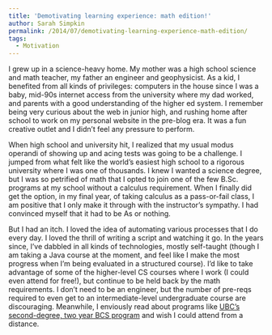 ```yaml
---
title: 'Demotivating learning experience: math edition!'
author: Sarah Simpkin
permalink: /2014/07/demotivating-learning-experience-math-edition/
tags:
  - Motivation
---
```

I grew up in a science-heavy home. My mother was a high school science and math teacher, my father an engineer and geophysicist. As a kid, I benefited from all kinds of privileges: computers in the house since I was a baby, mid-90s internet access from the university where my dad worked, and parents with a good understanding of the higher ed system. I remember being very curious about the web in junior high, and rushing home after school to work on my personal website in the pre-blog era. It was a fun creative outlet and I didn’t feel any pressure to perform.

When high school and university hit, I realized that my usual modus operandi of showing up and acing tests was going to be a challenge. I jumped from what felt like the world’s easiest high school to a rigorous university where I was one of thousands. I knew I wanted a science degree, but I was so petrified of math that I opted to join one of the few B.Sc. programs at my school without a calculus requirement. When I finally did get the option, in my final year, of taking calculus as a pass-or-fail class, I am positive that I only make it through with the instructor’s sympathy. I had convinced myself that it had to be As or nothing.

But I had an itch. I loved the idea of automating various processes that I do every day. I loved the thrill of writing a script and watching it go. In the years since, I’ve dabbled in all kinds of technologies, mostly self-taught (though I am taking a Java course at the moment, and feel like I make the most progress when I’m being evaluated in a structured course). I’d like to take advantage of some of the higher-level CS courses where I work (I could even attend for free!), but continue to be held back by the math requirements. I don’t need to be an engineer, but the number of pre-reqs required to even get to an intermediate-level undergraduate course are discouraging. Meanwhile, I enviously read about programs like [UBC’s second-degree, two year BCS program][1] and wish I could attend from a distance.

 [1]: https://www.cs.ubc.ca/students/undergrad/programs/second-degree/what-bcs-ics
